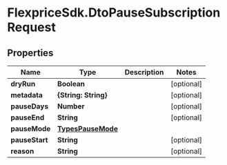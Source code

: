 # FlexpriceSdk.DtoPauseSubscriptionRequest

## Properties

Name | Type | Description | Notes
------------ | ------------- | ------------- | -------------
**dryRun** | **Boolean** |  | [optional] 
**metadata** | **{String: String}** |  | [optional] 
**pauseDays** | **Number** |  | [optional] 
**pauseEnd** | **String** |  | [optional] 
**pauseMode** | [**TypesPauseMode**](TypesPauseMode.md) |  | 
**pauseStart** | **String** |  | [optional] 
**reason** | **String** |  | [optional] 


